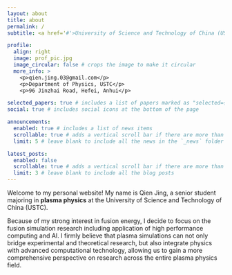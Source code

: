 ```yaml
---
layout: about
title: about
permalink: /
subtitle: <a href='#'>University of Science and Technology of China (USTC)</a>

profile:
  align: right
  image: prof_pic.jpg
  image_circular: false # crops the image to make it circular
  more_info: >
    <p>qien.jing.03@gmail.com</p>
    <p>Department of Physics, USTC</p>
    <p>96 Jinzhai Road, Hefei, Anhui</p>

selected_papers: true # includes a list of papers marked as "selected={true}"
social: true # includes social icons at the bottom of the page

announcements:
  enabled: true # includes a list of news items
  scrollable: true # adds a vertical scroll bar if there are more than 3 news items
  limit: 5 # leave blank to include all the news in the `_news` folder

latest_posts:
  enabled: false
  scrollable: true # adds a vertical scroll bar if there are more than 3 new posts items
  limit: 3 # leave blank to include all the blog posts
---
```


Welcome to my personal website! My name is Qien Jing, a senior student majoring in **plasma physics** at the University of Science and Technology of China (USTC). 

Because of my strong interest in fusion energy, I decide to focus on the fusion simulation research including application of high performance computing and AI. 
I firmly believe that plasma simulations can not only bridge experimental and theoretical research, but also integrate physics with advanced computational technology, allowing us to gain a more comprehensive perspective on research across the entire plasma physics field.
<!--
Write your biography here. Tell the world about yourself. Link to your favorite [subreddit](http://reddit.com). You can put a picture in, too. The code is already in, just name your picture `prof_pic.jpg` and put it in the `img/` folder.

Put your address / P.O. box / other info right below your picture. You can also disable any of these elements by editing `profile` property of the YAML header of your `_pages/about.md`. Edit `_bibliography/papers.bib` and Jekyll will render your [publications page](/al-folio/publications/) automatically.

Link to your social media connections, too. This theme is set up to use [Font Awesome icons](https://fontawesome.com/) and [Academicons](https://jpswalsh.github.io/academicons/), like the ones below. Add your Facebook, Twitter, LinkedIn, Google Scholar, or just disable all of them.
-->
